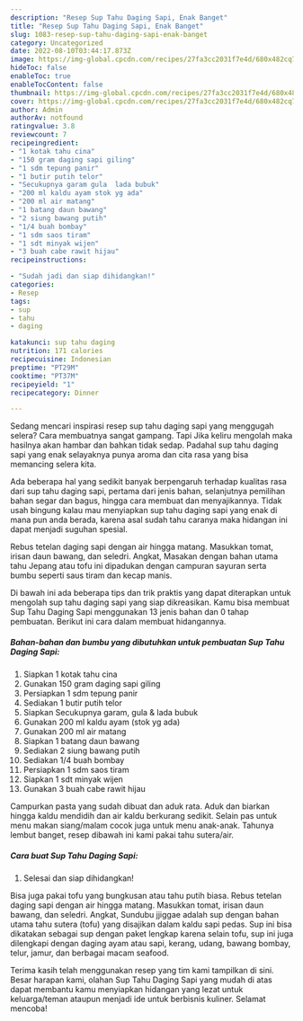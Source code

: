 ```yaml
---
description: "Resep Sup Tahu Daging Sapi, Enak Banget"
title: "Resep Sup Tahu Daging Sapi, Enak Banget"
slug: 1083-resep-sup-tahu-daging-sapi-enak-banget
category: Uncategorized
date: 2022-08-10T03:44:17.873Z
image: https://img-global.cpcdn.com/recipes/27fa3cc2031f7e4d/680x482cq70/sup-tahu-daging-sapi-foto-resep-utama.jpg
hideToc: false
enableToc: true
enableTocContent: false
thumbnail: https://img-global.cpcdn.com/recipes/27fa3cc2031f7e4d/680x482cq70/sup-tahu-daging-sapi-foto-resep-utama.jpg
cover: https://img-global.cpcdn.com/recipes/27fa3cc2031f7e4d/680x482cq70/sup-tahu-daging-sapi-foto-resep-utama.jpg
author: Admin
authorAv: notfound
ratingvalue: 3.8
reviewcount: 7
recipeingredient:
- "1 kotak tahu cina"
- "150 gram daging sapi giling"
- "1 sdm tepung panir"
- "1 butir putih telor"
- "Secukupnya garam gula  lada bubuk"
- "200 ml kaldu ayam stok yg ada"
- "200 ml air matang"
- "1 batang daun bawang"
- "2 siung bawang putih"
- "1/4 buah bombay"
- "1 sdm saos tiram"
- "1 sdt minyak wijen"
- "3 buah cabe rawit hijau"
recipeinstructions:

- "Sudah jadi dan siap dihidangkan!"
categories:
- Resep
tags:
- sup
- tahu
- daging

katakunci: sup tahu daging 
nutrition: 171 calories
recipecuisine: Indonesian
preptime: "PT29M"
cooktime: "PT37M"
recipeyield: "1"
recipecategory: Dinner

---
```



Sedang mencari inspirasi resep sup tahu daging sapi yang menggugah selera? Cara membuatnya sangat gampang. Tapi Jika keliru mengolah maka hasilnya akan hambar dan bahkan tidak sedap. Padahal sup tahu daging sapi yang enak selayaknya punya aroma dan cita rasa yang bisa memancing selera kita.


Ada beberapa hal yang sedikit banyak berpengaruh terhadap kualitas rasa dari sup tahu daging sapi, pertama dari jenis bahan, selanjutnya pemilihan bahan segar dan bagus, hingga cara membuat dan menyajikannya. Tidak usah bingung kalau mau menyiapkan sup tahu daging sapi yang enak di mana pun anda berada, karena asal sudah tahu caranya maka hidangan ini dapat menjadi suguhan spesial.

Rebus tetelan daging sapi dengan air hingga matang. Masukkan tomat, irisan daun bawang, dan seledri. Angkat, Masakan dengan bahan utama tahu Jepang atau tofu ini dipadukan dengan campuran sayuran serta bumbu seperti saus tiram dan kecap manis.


Di bawah ini ada beberapa tips dan trik praktis yang dapat diterapkan untuk mengolah sup tahu daging sapi yang siap dikreasikan. Kamu bisa membuat Sup Tahu Daging Sapi menggunakan 13 jenis bahan dan 0 tahap pembuatan. Berikut ini cara dalam membuat hidangannya.

<!--inarticleads1-->

##### Bahan-bahan dan bumbu yang dibutuhkan untuk pembuatan Sup Tahu Daging Sapi:

1. Siapkan 1 kotak tahu cina
1. Gunakan 150 gram daging sapi giling
1. Persiapkan 1 sdm tepung panir
1. Sediakan 1 butir putih telor
1. Siapkan Secukupnya garam, gula &amp; lada bubuk
1. Gunakan 200 ml kaldu ayam (stok yg ada)
1. Gunakan 200 ml air matang
1. Siapkan 1 batang daun bawang
1. Sediakan 2 siung bawang putih
1. Sediakan 1/4 buah bombay
1. Persiapkan 1 sdm saos tiram
1. Siapkan 1 sdt minyak wijen
1. Gunakan 3 buah cabe rawit hijau


Campurkan pasta yang sudah dibuat dan aduk rata. Aduk dan biarkan hingga kaldu mendidih dan air kaldu berkurang sedikit. Selain pas untuk menu makan siang/malam cocok juga untuk menu anak-anak. Tahunya lembut banget, resep dibawah ini kami pakai tahu sutera/air. 

<!--inarticleads2-->

##### Cara buat Sup Tahu Daging Sapi:


1. Selesai dan siap dihidangkan!

Bisa juga pakai tofu yang bungkusan atau tahu putih biasa. Rebus tetelan daging sapi dengan air hingga matang. Masukkan tomat, irisan daun bawang, dan seledri. Angkat, Sundubu jjiggae adalah sup dengan bahan utama tahu sutera (tofu) yang disajikan dalam kaldu sapi pedas. Sup ini bisa dikatakan sebagai sup dengan paket lengkap karena selain tofu, sup ini juga dilengkapi dengan daging ayam atau sapi, kerang, udang, bawang bombay, telur, jamur, dan berbagai macam seafood. 

Terima kasih telah menggunakan resep yang tim kami tampilkan di sini. Besar harapan kami, olahan Sup Tahu Daging Sapi yang mudah di atas dapat membantu kamu menyiapkan hidangan yang lezat untuk keluarga/teman ataupun menjadi ide untuk berbisnis kuliner. Selamat mencoba!
